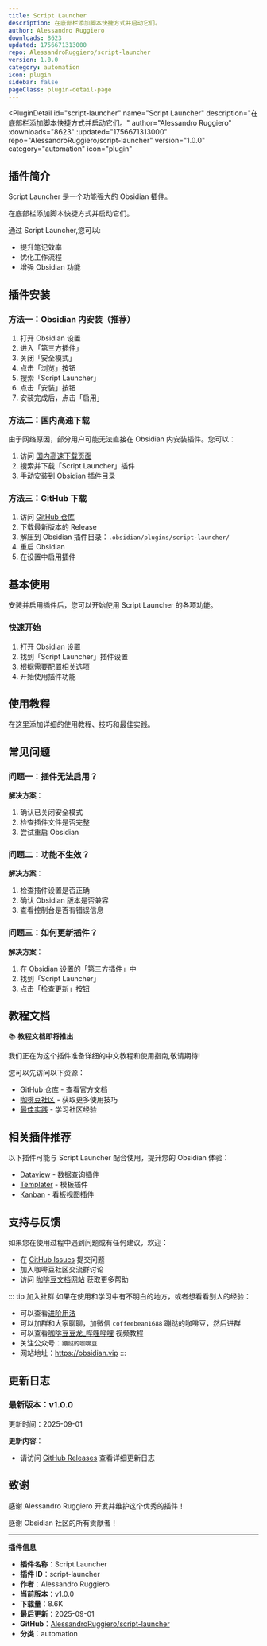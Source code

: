 ```yaml
---
title: Script Launcher
description: 在底部栏添加脚本快捷方式并启动它们。
author: Alessandro Ruggiero
downloads: 8623
updated: 1756671313000
repo: AlessandroRuggiero/script-launcher
version: 1.0.0
category: automation
icon: plugin
sidebar: false
pageClass: plugin-detail-page
---
```


<PluginDetail
  id="script-launcher"
  name="Script Launcher"
  description="在底部栏添加脚本快捷方式并启动它们。"
  author="Alessandro Ruggiero"
  :downloads="8623"
  :updated="1756671313000"
  repo="AlessandroRuggiero/script-launcher"
  version="1.0.0"
  category="automation"
  icon="plugin"
>

<!-- AUTO_GENERATED_START -->
## 插件简介

Script Launcher 是一个功能强大的 Obsidian 插件。

在底部栏添加脚本快捷方式并启动它们。

通过 Script Launcher,您可以:

- 提升笔记效率
- 优化工作流程
- 增强 Obsidian 功能

<!-- AUTO_GENERATED_END -->

<!-- AUTO_GENERATED_START -->
## 插件安装

### 方法一：Obsidian 内安装（推荐）

1. 打开 Obsidian 设置
2. 进入「第三方插件」
3. 关闭「安全模式」
4. 点击「浏览」按钮
5. 搜索「Script Launcher」
6. 点击「安装」按钮
7. 安装完成后，点击「启用」

### 方法二：国内高速下载

由于网络原因，部分用户可能无法直接在 Obsidian 内安装插件。您可以：

1. 访问 [国内高速下载页面](/zh/documentation/obsidian-plugins-download.html)
2. 搜索并下载「Script Launcher」插件
3. 手动安装到 Obsidian 插件目录

### 方法三：GitHub 下载

1. 访问 [GitHub 仓库](https://github.com/AlessandroRuggiero/script-launcher)
2. 下载最新版本的 Release
3. 解压到 Obsidian 插件目录：`.obsidian/plugins/script-launcher/`
4. 重启 Obsidian
5. 在设置中启用插件

## 基本使用

安装并启用插件后，您可以开始使用 Script Launcher 的各项功能。

### 快速开始

1. 打开 Obsidian 设置
2. 找到「Script Launcher」插件设置
3. 根据需要配置相关选项
4. 开始使用插件功能

<!-- AUTO_GENERATED_END -->

<!-- CUSTOM_CONTENT_START:tutorial -->
## 使用教程

在这里添加详细的使用教程、技巧和最佳实践。

<!-- CUSTOM_CONTENT_END:tutorial -->

<!-- SHARED_CONTENT_START -->
## 常见问题

### 问题一：插件无法启用？

**解决方案**：
1. 确认已关闭安全模式
2. 检查插件文件是否完整
3. 尝试重启 Obsidian

### 问题二：功能不生效？

**解决方案**：
1. 检查插件设置是否正确
2. 确认 Obsidian 版本是否兼容
3. 查看控制台是否有错误信息

### 问题三：如何更新插件？

**解决方案**：
1. 在 Obsidian 设置的「第三方插件」中
2. 找到「Script Launcher」
3. 点击「检查更新」按钮

## 教程文档

📚 **教程文档即将推出**

我们正在为这个插件准备详细的中文教程和使用指南,敬请期待!

您可以先访问以下资源：
- [GitHub 仓库](https://github.com/AlessandroRuggiero/script-launcher) - 查看官方文档
- [咖啡豆社区](/zh/bases/) - 获取更多使用技巧
- [最佳实践](/zh/best-practices/) - 学习社区经验

## 相关插件推荐

以下插件可能与 Script Launcher 配合使用，提升您的 Obsidian 体验：

- [Dataview](/zh/plugins/dataview.html) - 数据查询插件
- [Templater](/zh/plugins/templater-obsidian.html) - 模板插件
- [Kanban](/zh/plugins/obsidian-kanban.html) - 看板视图插件

## 支持与反馈

如果您在使用过程中遇到问题或有任何建议，欢迎：

- 在 [GitHub Issues](https://github.com/AlessandroRuggiero/script-launcher/issues) 提交问题
- 加入咖啡豆社区交流群讨论
- 访问 [咖啡豆文档网站](https://obsidian.vip) 获取更多帮助

::: tip 加入社群
如果在使用和学习中有不明白的地方，或者想看看别人的经验：
- 可以查看[进阶用法](/zh/advanced)
- 可以加群和大家聊聊，加微信 `coffeebean1688` 蹦跶的咖啡豆，然后进群
- 可以查看[咖啡豆豆龙_哔哩哔哩](https://space.bilibili.com/618777356) 视频教程
- 关注公众号：`蹦跶的咖啡豆`
- 网站地址：https://obsidian.vip
:::
<!-- SHARED_CONTENT_END -->

<!-- AUTO_GENERATED_START -->
## 更新日志

### 最新版本：v1.0.0

更新时间：2025-09-01

**更新内容**：
- 请访问 [GitHub Releases](https://github.com/AlessandroRuggiero/script-launcher/releases) 查看详细更新日志

## 致谢

感谢 Alessandro Ruggiero 开发并维护这个优秀的插件！

感谢 Obsidian 社区的所有贡献者！

---

**插件信息**
- **插件名称**：Script Launcher
- **插件 ID**：script-launcher
- **作者**：Alessandro Ruggiero
- **当前版本**：v1.0.0
- **下载量**：8.6K
- **最后更新**：2025-09-01
- **GitHub**：[AlessandroRuggiero/script-launcher](https://github.com/AlessandroRuggiero/script-launcher)
- **分类**：automation
<!-- AUTO_GENERATED_END -->

</PluginDetail>

